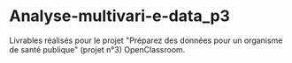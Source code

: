# Analyse-multivari-e-data_p3
Livrables réalisés pour le projet "Préparez des données pour un organisme de santé publique" (projet n°3) OpenClassroom.
